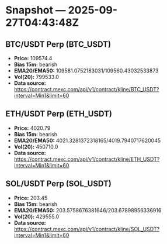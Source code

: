 # Snapshot — 2025-09-27T04:43:48Z

## BTC/USDT Perp (BTC_USDT)
- **Price:** 109574.4
- **Bias 15m:** bearish
- **EMA20/EMA50:** 109581.0752183031/109560.43032533873
- **Vol(20):** 799533.0
- **Data source:** https://contract.mexc.com/api/v1/contract/kline/BTC_USDT?interval=Min1&limit=60

## ETH/USDT Perp (ETH_USDT)
- **Price:** 4020.79
- **Bias 15m:** bearish
- **EMA20/EMA50:** 4021.3281372318165/4019.7940717620045
- **Vol(20):** 450710.0
- **Data source:** https://contract.mexc.com/api/v1/contract/kline/ETH_USDT?interval=Min1&limit=60

## SOL/USDT Perp (SOL_USDT)
- **Price:** 203.45
- **Bias 15m:** bearish
- **EMA20/EMA50:** 203.5758676381646/203.67898956336916
- **Vol(20):** 429555.0
- **Data source:** https://contract.mexc.com/api/v1/contract/kline/SOL_USDT?interval=Min1&limit=60
